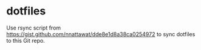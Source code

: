 # dotfiles

Use rsync script from https://gist.github.com/nnattawat/dde8e1d8a38ca0254972 to sync dotfiles to this Git repo.
